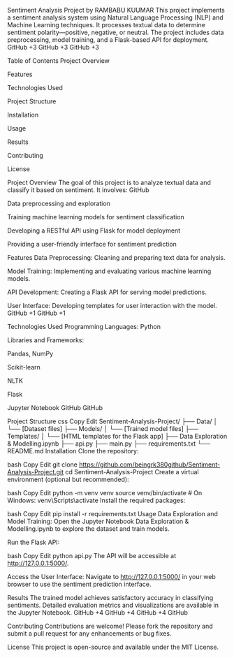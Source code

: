 Sentiment Analysis Project by RAMBABU KUUMAR
This project implements a sentiment analysis system using Natural Language Processing (NLP) and Machine Learning techniques. It processes textual data to determine sentiment polarity—positive, negative, or neutral. The project includes data preprocessing, model training, and a Flask-based API for deployment.
GitHub
+3
GitHub
+3
GitHub
+3

Table of Contents
Project Overview

Features

Technologies Used

Project Structure

Installation

Usage

Results

Contributing

License

Project Overview
The goal of this project is to analyze textual data and classify it based on sentiment. It involves:
GitHub

Data preprocessing and exploration

Training machine learning models for sentiment classification

Developing a RESTful API using Flask for model deployment

Providing a user-friendly interface for sentiment prediction

Features
Data Preprocessing: Cleaning and preparing text data for analysis.

Model Training: Implementing and evaluating various machine learning models.

API Development: Creating a Flask API for serving model predictions.

User Interface: Developing templates for user interaction with the model.
GitHub
+1
GitHub
+1

Technologies Used
Programming Languages: Python

Libraries and Frameworks:

Pandas, NumPy

Scikit-learn

NLTK

Flask

Jupyter Notebook
GitHub
GitHub

Project Structure
css
Copy
Edit
Sentiment-Analysis-Project/
├── Data/
│   └── [Dataset files]
├── Models/
│   └── [Trained model files]
├── Templates/
│   └── [HTML templates for the Flask app]
├── Data Exploration & Modelling.ipynb
├── api.py
├── main.py
├── requirements.txt
└── README.md
Installation
Clone the repository:

bash
Copy
Edit
git clone https://github.com/beingrk380github/Sentiment-Analysis-Project.git
cd Sentiment-Analysis-Project
Create a virtual environment (optional but recommended):

bash
Copy
Edit
python -m venv venv
source venv/bin/activate  # On Windows: venv\Scripts\activate
Install the required packages:

bash
Copy
Edit
pip install -r requirements.txt
Usage
Data Exploration and Model Training:
Open the Jupyter Notebook Data Exploration & Modelling.ipynb to explore the dataset and train models.

Run the Flask API:

bash
Copy
Edit
python api.py
The API will be accessible at http://127.0.0.1:5000/.

Access the User Interface:
Navigate to http://127.0.0.1:5000/ in your web browser to use the sentiment prediction interface.

Results
The trained model achieves satisfactory accuracy in classifying sentiments. Detailed evaluation metrics and visualizations are available in the Jupyter Notebook.
GitHub
+4
GitHub
+4
GitHub
+4
GitHub

Contributing
Contributions are welcome! Please fork the repository and submit a pull request for any enhancements or bug fixes.

License
This project is open-source and available under the MIT License.


